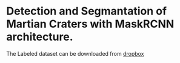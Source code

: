 # Detection and Segmantation of Martian Craters with MaskRCNN architecture.
The Labeled dataset can be downloaded from [dropbox](
https://www.dropbox.com/s/iffj9aijkmrnx84/crater.zip?dl=0)
